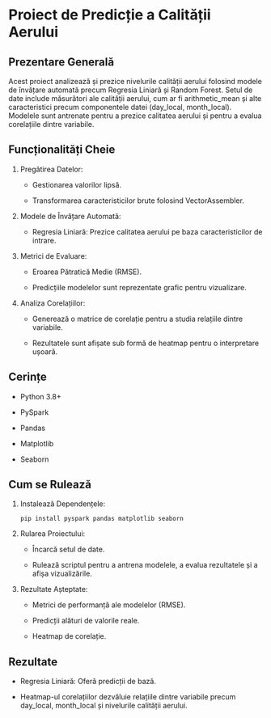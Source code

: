 # Proiect de Predicție a Calității Aerului

## Prezentare Generală

Acest proiect analizează și prezice nivelurile calității aerului folosind modele de învățare automată precum Regresia Liniară și Random Forest. Setul de date include măsurători ale calității aerului, cum ar fi arithmetic_mean și alte caracteristici precum componentele datei (day_local, month_local). Modelele sunt antrenate pentru a prezice calitatea aerului și pentru a evalua corelațiile dintre variabile.

## Funcționalități Cheie

1. Pregătirea Datelor:

    * Gestionarea valorilor lipsă.

    * Transformarea caracteristicilor brute folosind VectorAssembler.

2. Modele de Învățare Automată:

    * Regresia Liniară: Prezice calitatea aerului pe baza caracteristicilor de intrare.

3. Metrici de Evaluare:

    * Eroarea Pătratică Medie (RMSE).

    * Predicțiile modelelor sunt reprezentate grafic pentru vizualizare.

4. Analiza Corelațiilor:

    * Generează o matrice de corelație pentru a studia relațiile dintre variabile.

    * Rezultatele sunt afișate sub formă de heatmap pentru o interpretare ușoară.

## Cerințe

* Python 3.8+

* PySpark

* Pandas

* Matplotlib

* Seaborn

## Cum se Rulează

1. Instalează Dependențele:
    ```
    pip install pyspark pandas matplotlib seaborn
    ```
2. Rularea Proiectului:

    * Încarcă setul de date.

    * Rulează scriptul pentru a antrena modelele, a evalua rezultatele și a afișa vizualizările.

3. Rezultate Așteptate:

    * Metrici de performanță ale modelelor (RMSE).

    * Predicții alături de valorile reale.

    * Heatmap de corelație.

## Rezultate

  * Regresia Liniară: Oferă predicții de bază.

  * Heatmap-ul corelațiilor dezvăluie relațiile dintre variabile precum day_local, month_local și nivelurile calității aerului.
